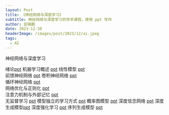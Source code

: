 ```yaml
---
layout: Post
title: 《神经网络与深度学习》
subtitle: 神经网络与深度学习的学术课程，使用 ppt 写作
author: 邱锡鹏
date: 2023-12-30
headerImage: /images/post/2023/12/ai.jpeg
tags:
  - AI
---
```

神经网络与深度学习

绪论[ppt](/ppt/2023/12/1.pptx) 
机器学习概述  [ppt](/ppt/2023/12/2.pptx) 
线性模型 [ppt](/ppt/2023/12/3.pptx)  
前馈神经网络 [ppt](/ppt/2023/12/4.pptx) 
卷积神经网络 [ppt](/ppt/2023/12/5.pptx)  
循环神经网络 [ppt](/ppt/2023/12/6.pptx)   
网络优化与正则化  [ppt](/ppt/2023/12/7.pptx)  
注意力机制与外部记忆 [ppt](/ppt/2023/12/8.pptx)  
无监督学习 [ppt](/ppt/2023/12/9.pptx) 
模型独立的学习方式 [ppt](/ppt/2023/12/10.pptx) 
概率图模型 [ppt](/ppt/2023/12/11.pptx) 
深度信念网络 [ppt](/ppt/2023/12/12.pptx) 
深度生成模型[ppt](/ppt/2023/12/13.pptx) 
深度强化学习  [ppt](/ppt/2023/12/14.pptx) 
序列生成模型 [ppt](/ppt/2023/12/15.pptx)     
